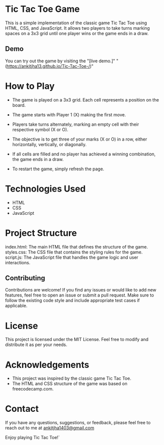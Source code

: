# Tic Tac Toe Game
This is a simple implementation of the classic game Tic Tac Toe using HTML, CSS, and JavaScript. It allows two players to take turns marking spaces on a 3x3 grid until one player wins or the game ends in a draw.

## Demo
You can try out the game by visiting the "[live demo.]" "(https://ankitjha13.github.io/Tic-Tac-Toe-/)"

# How to Play
- The game is played on a 3x3 grid. Each cell represents a position on the board.

- The game starts with Player 1 (X) making the first move.

- Players take turns alternately, marking an empty cell with their respective symbol (X or O).

- The objective is to get three of your marks (X or O) in a row, either horizontally, vertically, or diagonally.

- If all cells are filled and no player has achieved a winning combination, the game ends in a draw.

- To restart the game, simply refresh the page.

# Technologies Used
- HTML
- CSS
- JavaScript

# Project Structure 
index.html: The main HTML file that defines the structure of the game.
styles.css: The CSS file that contains the styling rules for the game.
script.js: The JavaScript file that handles the game logic and user interactions.

## Contributing
Contributions are welcome! If you find any issues or would like to add new features, feel free to open an issue or submit a pull request. Make sure to follow the existing code style and include appropriate test cases if applicable.

# License
This project is licensed under the MIT License. Feel free to modify and distribute it as per your needs.

# Acknowledgements
- This project was inspired by the classic game Tic Tac Toe.
- The HTML and CSS structure of the game was based on freecodecamp.com.

# Contact
If you have any questions, suggestions, or feedback, please feel free to reach out to me at ankitjha1403@gmail.com

Enjoy playing Tic Tac Toe!`
